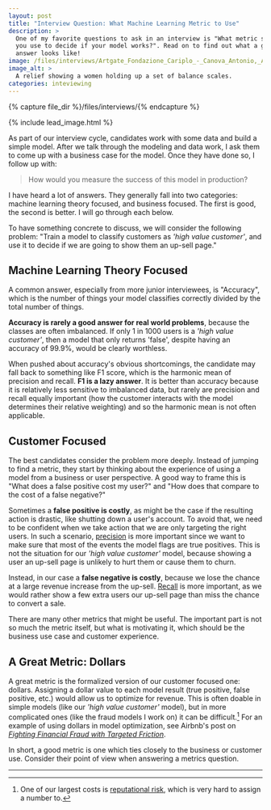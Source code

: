 ```yaml
---
layout: post
title: "Interview Question: What Machine Learning Metric to Use"
description: >
  One of my favorite questions to ask in an interview is "What metric should
  you use to decide if your model works?". Read on to find out what a good
  answer looks like!
image: /files/interviews/Artgate_Fondazione_Cariplo_-_Canova_Antonio,_Allegoria_della_Giustizia.jpg
image_alt: >
  A relief showing a women holding up a set of balance scales.
categories: inteviewing
---
```


{% capture file_dir %}/files/interviews/{% endcapture %}

{% include lead_image.html %}

As part of our interview cycle, candidates work with some data and build a
simple model. After we talk through the modeling and data work, I ask them to
come up with a business case for the model. Once they have done so, I follow
up with:

> How would you measure the success of this model in production?

I have heard a lot of answers. They generally fall into two categories:
machine learning theory focused, and business focused. The first is good, the
second is better. I will go through each below.

To have something concrete to discuss, we will consider the following problem:
"Train a model to classify customers as _'high value customer'_, and use it to
decide if we are going to show them an up-sell page."

## Machine Learning Theory Focused

A common answer, especially from more junior interviewees, is "Accuracy",
which is the number of things your model classifies correctly divided by the
total number of things.

**Accuracy is rarely a good answer for real world problems**, because the
classes are often imbalanced. If only 1 in 1000 users is a _'high value
customer'_, then a model that only returns 'false', despite having an accuracy
of 99.9%, would be clearly worthless.

When pushed about accuracy's obvious shortcomings, the candidate may fall back
to something like F1 score, which is the harmonic mean of precision and
recall. **F1 is a lazy answer**. It is better than accuracy because it is
relatively less sensitive to imbalanced data, but rarely are precision and
recall equally important (how the customer interacts with the model determines
their relative weighting) and so the harmonic mean is not often applicable.

## Customer Focused

The best candidates consider the problem more deeply. Instead of jumping to
find a metric, they start by thinking about the experience of using a model
from a business or user perspective. A good way to frame this is "What does a
false positive cost my user?" and "How does that compare to the cost of a
false negative?" 

Sometimes a **false positive is costly**, as might be the case if the
resulting action is drastic, like shutting down a user's account. To avoid
that, we need to be confident when we take action that we are only targeting
the right users. In such a scenario, [precision][precision] is more important
since we want to make sure that most of the events the model flags are true
positives. This is not the situation for our _'high value customer'_ model,
because showing a user an up-sell page is unlikely to hurt them or cause them
to churn.

[precision]: https://en.wikipedia.org/wiki/Precision_and_recall#Recall 

Instead, in our case a **false negative is costly**, because we lose the
chance at a large revenue increase from the up-sell. [Recall][recall] is more
important, as we would rather show a few extra users our up-sell page than
miss the chance to convert a sale.

[recall]: https://en.wikipedia.org/wiki/Precision_and_recall#Recall 

There are many other metrics that might be useful. The important part is not
so much the metric itself, but what is motivating it, which should be the
business use case and customer experience.

## A Great Metric: Dollars

A great metric is the formalized version of our customer focused one: dollars.
Assigning a dollar value to each model result (true positive, false positive,
etc.) would allow us to optimize for revenue. This is often doable in simple
models (like our _'high value customer'_ model), but in more complicated ones
(like the fraud models I work on) it can be difficult.[^1] For an example of
using dollars in model optimization, see Airbnb's post on [_Fighting Financial
Fraud with Targeted Friction_][airbnb].

[airbnb]: https://medium.com/airbnb-engineering/fighting-financial-fraud-with-targeted-friction-82d950d8900e

In short, a good metric is one which ties closely to the business or customer
use. Consider their point of view when answering a metrics question.

---

[^1]: One of our largest costs is [reputational risk][rep_risk], which is very hard to assign a number to.

[rep_risk]: https://en.wikipedia.org/wiki/Reputational_risk
